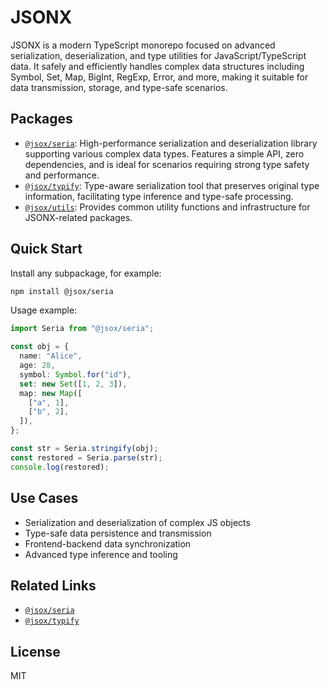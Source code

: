 # JSONX

JSONX is a modern TypeScript monorepo focused on advanced serialization, deserialization, and type utilities for JavaScript/TypeScript data. It safely and efficiently handles complex data structures including Symbol, Set, Map, BigInt, RegExp, Error, and more, making it suitable for data transmission, storage, and type-safe scenarios.

## Packages

- [`@jsox/seria`](packages/seria/README.md): High-performance serialization and deserialization library supporting various complex data types. Features a simple API, zero dependencies, and is ideal for scenarios requiring strong type safety and performance.
- [`@jsox/typify`](packages/typify/README.md): Type-aware serialization tool that preserves original type information, facilitating type inference and type-safe processing.
- [`@jsox/utils`](packages/utils/package.json): Provides common utility functions and infrastructure for JSONX-related packages.

## Quick Start

Install any subpackage, for example:

```bash
npm install @jsox/seria
```

Usage example:

```typescript
import Seria from "@jsox/seria";

const obj = {
  name: "Alice",
  age: 28,
  symbol: Symbol.for("id"),
  set: new Set([1, 2, 3]),
  map: new Map([
    ["a", 1],
    ["b", 2],
  ]),
};

const str = Seria.stringify(obj);
const restored = Seria.parse(str);
console.log(restored);
```

## Use Cases

- Serialization and deserialization of complex JS objects
- Type-safe data persistence and transmission
- Frontend-backend data synchronization
- Advanced type inference and tooling

## Related Links

- [`@jsox/seria`](packages/seria/README.md)
- [`@jsox/typify`](packages/typify/README.md)

## License

MIT

